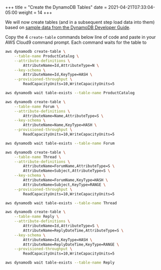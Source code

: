 +++
title = "Create the DynamoDB Tables"
date = 2021-04-21T07:33:04-05:00
weight = 14
+++

We will now create tables (and in a subsequent step load data into them) based on [sample data from the DynamoDB Developer Guide](https://docs.aws.amazon.com/amazondynamodb/latest/developerguide/SampleData.html).

Copy the 4 `create-table` commands below line of code and paste in your AWS Cloud9 command prompt.  Each command waits for the table to

```bash
aws dynamodb create-table \
    --table-name ProductCatalog \
    --attribute-definitions \
        AttributeName=Id,AttributeType=N \
    --key-schema \
        AttributeName=Id,KeyType=HASH \
    --provisioned-throughput \
        ReadCapacityUnits=10,WriteCapacityUnits=5

aws dynamodb wait table-exists --table-name ProductCatalog

aws dynamodb create-table \
    --table-name Forum \
    --attribute-definitions \
        AttributeName=Name,AttributeType=S \
    --key-schema \
        AttributeName=Name,KeyType=HASH \
    --provisioned-throughput \
        ReadCapacityUnits=10,WriteCapacityUnits=5

aws dynamodb wait table-exists --table-name Forum

aws dynamodb create-table \
    --table-name Thread \
    --attribute-definitions \
        AttributeName=ForumName,AttributeType=S \
        AttributeName=Subject,AttributeType=S \
    --key-schema \
        AttributeName=ForumName,KeyType=HASH \
        AttributeName=Subject,KeyType=RANGE \
    --provisioned-throughput \
        ReadCapacityUnits=10,WriteCapacityUnits=5

aws dynamodb wait table-exists --table-name Thread

aws dynamodb create-table \
    --table-name Reply \
    --attribute-definitions \
        AttributeName=Id,AttributeType=S \
        AttributeName=ReplyDateTime,AttributeType=S \
    --key-schema \
        AttributeName=Id,KeyType=HASH \
        AttributeName=ReplyDateTime,KeyType=RANGE \
    --provisioned-throughput \
        ReadCapacityUnits=10,WriteCapacityUnits=5

aws dynamodb wait table-exists --table-name Reply
```
